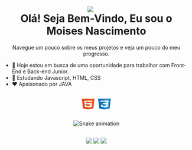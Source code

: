 ### 
<div align="center">
  <img align="right" width="276" src="https://media.tenor.com/eFWg68USeZgAAAAd/computer-hacker-fallout.gif" />
</div>


<div align="center">
  <h1 align="center">
    Olá! Seja Bem-Vindo, Eu sou o Moises Nascimento
  </h1>
  <p>
    Navegue um pouco sobre os meus projetos e veja um pouco do meu progresso.
  </p>
</div>


- 🔭 Hoje estou em busca de uma oportunidade para trabalhar com Front-End e Back-end Junior.
- 🌱 Estudando Javascript, HTML, CSS
- ❤️ Apaixonado por JAVA
  
<div align="center" style="display: inline_block"><br>
  <img align="center" alt="felipe-HTML" height="30" width="40" src="https://raw.githubusercontent.com/devicons/devicon/master/icons/html5/html5-original.svg">
  <img align="center" alt="felipe-CSS" height="30" width="40" src="https://raw.githubusercontent.com/devicons/devicon/master/icons/css3/css3-original.svg">
</div>

##
<div align="center">

  ![Snake animation](https://github.com/danielbped/danielbped/blob/output/github-contribution-grid-snake.svg)
  
</div>

##

<div align="center">
   <a href="https://www.instagram.com/drftfelipe/" target="_blank"><img src="https://img.shields.io/badge/-Instagram-%23E4405F?style=for-the-badge&logo=instagram&logoColor=white" target="_blank"></a>
  <a href = "https://www.instagram.com/moisesnascimento842/>
  <a href = "mailto:moisesinvestidor1994@gmail.com"><img src="https://img.shields.io/badge/-Gmail-%23333?style=for-the-badge&logo=gmail&logoColor=white" target="_blank"></a>
  <a href="(https://www.linkedin.com/in/moises-nascimento-669320332" target="_blank"><img src="https://img.shields.io/badge/-LinkedIn-%230077B5?style=for-the-badge&logo=linkedin&logoColor=white" target="_blank"></a> 
</div>
